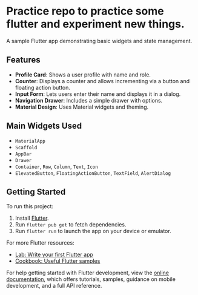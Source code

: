 # Practice repo to practice some flutter and experiment new things.

A sample Flutter app demonstrating basic widgets and state management.

## Features

- **Profile Card**: Shows a user profile with name and role.
- **Counter**: Displays a counter and allows incrementing via a button and floating action button.
- **Input Form**: Lets users enter their name and displays it in a dialog.
- **Navigation Drawer**: Includes a simple drawer with options.
- **Material Design**: Uses Material widgets and theming.

## Main Widgets Used
- `MaterialApp`
- `Scaffold`
- `AppBar`
- `Drawer`
- `Container`, `Row`, `Column`, `Text`, `Icon`
- `ElevatedButton`, `FloatingActionButton`, `TextField`, `AlertDialog`

## Getting Started

To run this project:

1. Install [Flutter](https://docs.flutter.dev/get-started/install).
2. Run `flutter pub get` to fetch dependencies.
3. Run `flutter run` to launch the app on your device or emulator.

For more Flutter resources:
- [Lab: Write your first Flutter app](https://docs.flutter.dev/get-started/codelab)
- [Cookbook: Useful Flutter samples](https://docs.flutter.dev/cookbook)

For help getting started with Flutter development, view the [online documentation](https://docs.flutter.dev/), which offers tutorials, samples, guidance on mobile development, and a full API reference.